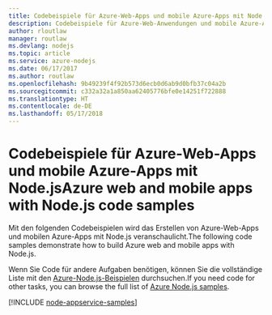 ```yaml
---
title: Codebeispiele für Azure-Web-Apps und mobile Azure-Apps mit Node.js
description: Codebeispiele für Azure-Web-Anwendungen und mobile Azure-Anwendungen in Node.js
author: rloutlaw
manager: routlaw
ms.devlang: nodejs
ms.topic: article
ms.service: azure-nodejs
ms.date: 06/17/2017
ms.author: routlaw
ms.openlocfilehash: 9b49239f4f92b573d6ecb0d6ab9d0bfb37c04a2b
ms.sourcegitcommit: c332a32a1a850aa62405776bfe0e14251f722888
ms.translationtype: HT
ms.contentlocale: de-DE
ms.lasthandoff: 05/17/2018
---
```

# <a name="azure-web-and-mobile-apps-with-nodejs-code-samples"></a><span data-ttu-id="9ca94-103">Codebeispiele für Azure-Web-Apps und mobile Azure-Apps mit Node.js</span><span class="sxs-lookup"><span data-stu-id="9ca94-103">Azure web and mobile apps with Node.js code samples</span></span>

<span data-ttu-id="9ca94-104">Mit den folgenden Codebeispielen wird das Erstellen von Azure-Web-Apps und mobilen Azure-Apps mit Node.js veranschaulicht.</span><span class="sxs-lookup"><span data-stu-id="9ca94-104">The following code samples demonstrate how to build Azure web and mobile apps with Node.js.</span></span>

<span data-ttu-id="9ca94-105">Wenn Sie Code für andere Aufgaben benötigen, können Sie die vollständige Liste mit den [Azure-Node.js-Beispielen](https://azure.microsoft.com/resources/samples/?term=nodejs) durchsuchen.</span><span class="sxs-lookup"><span data-stu-id="9ca94-105">If you need code for other tasks, you can browse the full list of [Azure Node.js samples](https://azure.microsoft.com/resources/samples/?term=nodejs).</span></span>

[!INCLUDE [node-appservice-samples](../docs-ref-conceptual/includes/appservice-samples.md)]